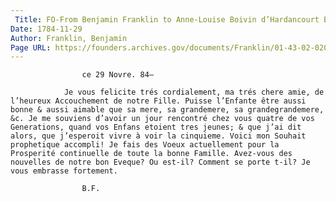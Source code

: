 ```yaml
---
 Title: FO-From Benjamin Franklin to Anne-Louise Boivin d’Hardancourt Brillon de Jouy, 29 November 1784
Date: 1784-11-29
Author: Franklin, Benjamin
Page URL: https://founders.archives.gov/documents/Franklin/01-43-02-0200
---
```


				
					ce 29 Novre. 84—
				
				Je vous felicite trés cordialement, ma trés chere amie, de l’heureux Accouchement de notre Fille. Puisse l’Enfante être aussi bonne & aussi aimable que sa mere, sa grandemere, sa grandegrandemere, &c. Je me souviens d’avoir un jour rencontré chez vous quatre de vos Generations, quand vos Enfans etoient tres jeunes; & que j’ai dit alors, que j’esperoit vivre à voir la cinquieme. Voici mon Souhait prophetique accompli! Je fais des Voeux actuellement pour la Prosperité continuelle de toute la bonne Famille. Avez-vous des nouvelles de notre bon Eveque? Ou est-il? Comment se porte t-il? Je vous embrasse fortement.
				
					B.F.
				
			
